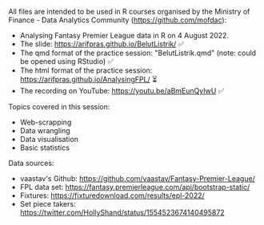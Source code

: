 All files are intended to be used in R courses organised by the Ministry of Finance - Data Analytics Community (https://github.com/mofdac):
- Analysing Fantasy Premier League data in R on 4 August 2022.
- The slide: https://arifpras.github.io/BelutListrik/ :white_check_mark:
- The qmd format of the practice session: "BelutListrik.qmd" (note: could be opened using RStudio) :white_check_mark:
- The html format of the practice session: https://arifpras.github.io/AnalysingFPL/ :hourglass_flowing_sand:
- The recording on YouTube: https://youtu.be/aBmEunQyIwU :white_check_mark:

Topics covered in this session:
- Web-scrapping
- Data wrangling
- Data visualisation
- Basic statistics

Data sources:
- vaastav's Github: https://github.com/vaastav/Fantasy-Premier-League/
- FPL data set: https://fantasy.premierleague.com/api/bootstrap-static/
- Fixtures: https://fixturedownload.com/results/epl-2022/
- Set piece takers: https://twitter.com/HollyShand/status/1554523674140495872
